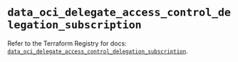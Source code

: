 # `data_oci_delegate_access_control_delegation_subscription`

Refer to the Terraform Registry for docs: [`data_oci_delegate_access_control_delegation_subscription`](https://registry.terraform.io/providers/oracle/oci/6.18.0/docs/data-sources/delegate_access_control_delegation_subscription).
